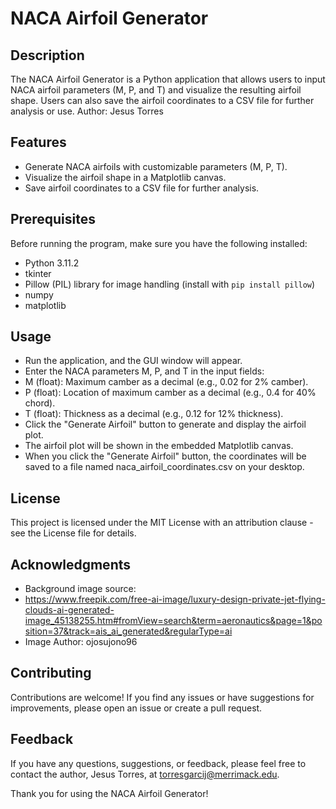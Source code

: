 # NACA Airfoil Generator

## Description
The NACA Airfoil Generator is a Python application that allows users to input NACA airfoil parameters (M, P, and T) and visualize the resulting airfoil shape. Users can also save the airfoil coordinates to a CSV file for further analysis or use.
Author: Jesus Torres

## Features
- Generate NACA airfoils with customizable parameters (M, P, T).
- Visualize the airfoil shape in a Matplotlib canvas.
- Save airfoil coordinates to a CSV file for further analysis.

## Prerequisites

Before running the program, make sure you have the following installed:

- Python 3.11.2
- tkinter 
- Pillow (PIL) library for image handling (install with `pip install pillow`)
- numpy
- matplotlib

## Usage
- Run the application, and the GUI window will appear.
- Enter the NACA parameters M, P, and T in the input fields:
- M (float): Maximum camber as a decimal (e.g., 0.02 for 2% camber).
- P (float): Location of maximum camber as a decimal (e.g., 0.4 for 40% chord).
- T (float): Thickness as a decimal (e.g., 0.12 for 12% thickness).
- Click the "Generate Airfoil" button to generate and display the airfoil plot.
- The airfoil plot will be shown in the embedded Matplotlib canvas.
- When you click the "Generate Airfoil" button, the coordinates will be saved to a file named naca_airfoil_coordinates.csv on your desktop.

## License
This project is licensed under the MIT License with an attribution clause - see the License file for details.

## Acknowledgments
- Background image source:
- https://www.freepik.com/free-ai-image/luxury-design-private-jet-flying-clouds-ai-generated-image_45138255.htm#fromView=search&term=aeronautics&page=1&position=37&track=ais_ai_generated&regularType=ai
- Image Author: ojosujono96
## Contributing
Contributions are welcome! If you find any issues or have suggestions for improvements, please open an issue or create a pull request.

## Feedback
If you have any questions, suggestions, or feedback, please feel free to contact the author, Jesus Torres, at torresgarcij@merrimack.edu.

Thank you for using the NACA Airfoil Generator!
